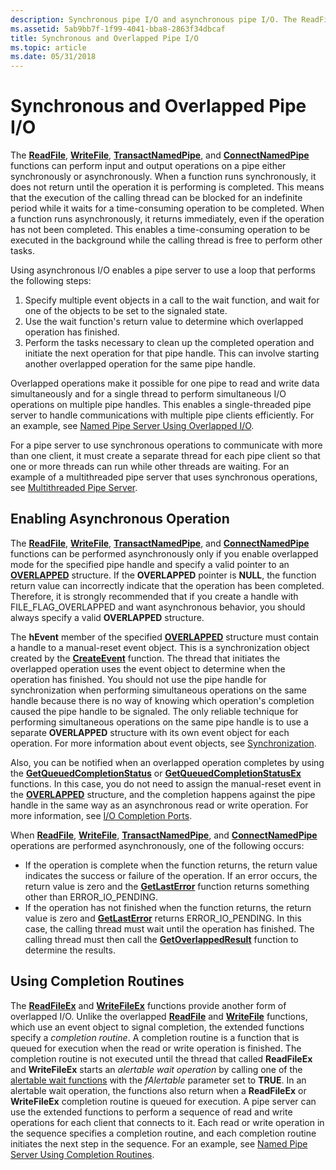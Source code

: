 ```yaml
---
description: Synchronous pipe I/O and asynchronous pipe I/O. The ReadFile, WriteFile, TransactNamedPipe, and ConnectNamedPipe functions can perform input and output operations on a pipe either synchronously or asynchronously.
ms.assetid: 5ab9bb7f-1f99-4041-bba8-2863f34dbcaf
title: Synchronous and Overlapped Pipe I/O
ms.topic: article
ms.date: 05/31/2018
---
```


# Synchronous and Overlapped Pipe I/O

The [**ReadFile**](/windows/desktop/api/fileapi/nf-fileapi-readfile), [**WriteFile**](/windows/desktop/api/fileapi/nf-fileapi-writefile), [**TransactNamedPipe**](/windows/win32/api/namedpipeapi/nf-namedpipeapi-transactnamedpipe), and [**ConnectNamedPipe**](/windows/win32/api/namedpipeapi/nf-namedpipeapi-connectnamedpipe) functions can perform input and output operations on a pipe either synchronously or asynchronously. When a function runs synchronously, it does not return until the operation it is performing is completed. This means that the execution of the calling thread can be blocked for an indefinite period while it waits for a time-consuming operation to be completed. When a function runs asynchronously, it returns immediately, even if the operation has not been completed. This enables a time-consuming operation to be executed in the background while the calling thread is free to perform other tasks.

Using asynchronous I/O enables a pipe server to use a loop that performs the following steps:

1.  Specify multiple event objects in a call to the wait function, and wait for one of the objects to be set to the signaled state.
2.  Use the wait function's return value to determine which overlapped operation has finished.
3.  Perform the tasks necessary to clean up the completed operation and initiate the next operation for that pipe handle. This can involve starting another overlapped operation for the same pipe handle.

Overlapped operations make it possible for one pipe to read and write data simultaneously and for a single thread to perform simultaneous I/O operations on multiple pipe handles. This enables a single-threaded pipe server to handle communications with multiple pipe clients efficiently. For an example, see [Named Pipe Server Using Overlapped I/O](named-pipe-server-using-overlapped-i-o.md).

For a pipe server to use synchronous operations to communicate with more than one client, it must create a separate thread for each pipe client so that one or more threads can run while other threads are waiting. For an example of a multithreaded pipe server that uses synchronous operations, see [Multithreaded Pipe Server](multithreaded-pipe-server.md).

## Enabling Asynchronous Operation

The [**ReadFile**](/windows/desktop/api/fileapi/nf-fileapi-readfile), [**WriteFile**](/windows/desktop/api/fileapi/nf-fileapi-writefile), [**TransactNamedPipe**](/windows/win32/api/namedpipeapi/nf-namedpipeapi-transactnamedpipe), and [**ConnectNamedPipe**](/windows/win32/api/namedpipeapi/nf-namedpipeapi-connectnamedpipe) functions can be performed asynchronously only if you enable overlapped mode for the specified pipe handle and specify a valid pointer to an [**OVERLAPPED**](/windows/desktop/api/minwinbase/ns-minwinbase-overlapped) structure. If the **OVERLAPPED** pointer is **NULL**, the function return value can incorrectly indicate that the operation has been completed. Therefore, it is strongly recommended that if you create a handle with FILE\_FLAG\_OVERLAPPED and want asynchronous behavior, you should always specify a valid **OVERLAPPED** structure.

The **hEvent** member of the specified [**OVERLAPPED**](/windows/desktop/api/minwinbase/ns-minwinbase-overlapped) structure must contain a handle to a manual-reset event object. This is a synchronization object created by the [**CreateEvent**](/windows/desktop/api/synchapi/nf-synchapi-createeventa) function. The thread that initiates the overlapped operation uses the event object to determine when the operation has finished. You should not use the pipe handle for synchronization when performing simultaneous operations on the same handle because there is no way of knowing which operation's completion caused the pipe handle to be signaled. The only reliable technique for performing simultaneous operations on the same pipe handle is to use a separate **OVERLAPPED** structure with its own event object for each operation. For more information about event objects, see [Synchronization](/windows/desktop/Sync/synchronization).

Also, you can be notified when an overlapped operation completes by using the [**GetQueuedCompletionStatus**](/windows/desktop/api/ioapiset/nf-ioapiset-getqueuedcompletionstatus) or [**GetQueuedCompletionStatusEx**](/windows/desktop/FileIO/getqueuedcompletionstatusex-func) functions. In this case, you do not need to assign the manual-reset event in the [**OVERLAPPED**](/windows/desktop/api/minwinbase/ns-minwinbase-overlapped) structure, and the completion happens against the pipe handle in the same way as an asynchronous read or write operation. For more information, see [I/O Completion Ports](/windows/desktop/FileIO/i-o-completion-ports).

When [**ReadFile**](/windows/desktop/api/fileapi/nf-fileapi-readfile), [**WriteFile**](/windows/desktop/api/fileapi/nf-fileapi-writefile), [**TransactNamedPipe**](/windows/win32/api/namedpipeapi/nf-namedpipeapi-transactnamedpipe), and [**ConnectNamedPipe**](/windows/win32/api/namedpipeapi/nf-namedpipeapi-connectnamedpipe) operations are performed asynchronously, one of the following occurs:

-   If the operation is complete when the function returns, the return value indicates the success or failure of the operation. If an error occurs, the return value is zero and the [**GetLastError**](/windows/desktop/api/errhandlingapi/nf-errhandlingapi-getlasterror) function returns something other than ERROR\_IO\_PENDING.
-   If the operation has not finished when the function returns, the return value is zero and [**GetLastError**](/windows/desktop/api/errhandlingapi/nf-errhandlingapi-getlasterror) returns ERROR\_IO\_PENDING. In this case, the calling thread must wait until the operation has finished. The calling thread must then call the [**GetOverlappedResult**](/windows/desktop/api/ioapiset/nf-ioapiset-getoverlappedresult) function to determine the results.

## Using Completion Routines

The [**ReadFileEx**](/windows/desktop/api/fileapi/nf-fileapi-readfileex) and [**WriteFileEx**](/windows/desktop/api/fileapi/nf-fileapi-writefileex) functions provide another form of overlapped I/O. Unlike the overlapped [**ReadFile**](/windows/desktop/api/fileapi/nf-fileapi-readfile) and [**WriteFile**](/windows/desktop/api/fileapi/nf-fileapi-writefile) functions, which use an event object to signal completion, the extended functions specify a *completion routine*. A completion routine is a function that is queued for execution when the read or write operation is finished. The completion routine is not executed until the thread that called **ReadFileEx** and **WriteFileEx** starts an *alertable wait operation* by calling one of the [alertable wait functions](/windows/desktop/Sync/wait-functions) with the *fAlertable* parameter set to **TRUE**. In an alertable wait operation, the functions also return when a **ReadFileEx** or **WriteFileEx** completion routine is queued for execution. A pipe server can use the extended functions to perform a sequence of read and write operations for each client that connects to it. Each read or write operation in the sequence specifies a completion routine, and each completion routine initiates the next step in the sequence. For an example, see [Named Pipe Server Using Completion Routines](named-pipe-server-using-completion-routines.md).

 

 
